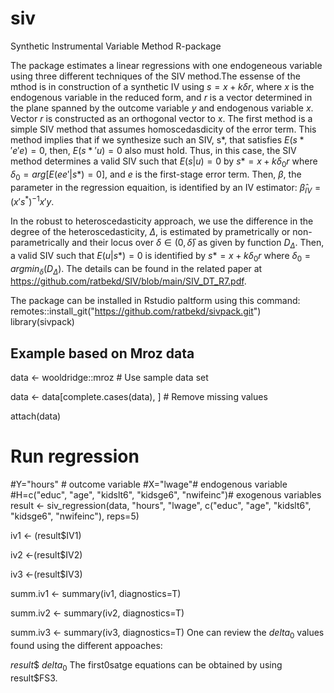 # siv
Synthetic Instrumental Variable Method R-package

The package estimates a linear regressions with one endogeneous variable using three different techniques of the SIV method.The essense of the mthod is in construction of a synthetic IV using  $s = x + k \delta r$, where $x$ is the endogenous variable in the reduced form, and $r$ is a vector determined in the plane spanned by the outcome variable $y$ and endogenous variable $x$. Vector $r$ is constructed as an orthogonal vector to $x$. 
The first method is a simple SIV method that assumes homoscedasdicity of the error term. This method implies that if we synthesize such an  SIV,  s*, that satisfies $E(s*'e'e) = 0$, then, $E(s*'u) = 0$ also must hold. 
Thus, in this case, 
the SIV method determines a valid SIV such that $E(s|u) = 0$   by $s*=x+k\delta_0 r$ where $\delta_0=arg[E(ee'| s*)=0]$, and $e$ is the first-stage error term. Then, $\beta$, the  parameter in  the regression equaition, is identified by an IV estimator: 
$\hat{\beta}_{IV}=(x's^*)^{-1} x'y.$

In the robust to heteroscedasticity approach, we use the difference in the degree of the heteroscedasticity, $\Delta$, is estimated by  prametrically or non-parametrically and their locus over $\delta \in (0, \bar{\delta})$ as given by  function $D_{\Delta}$.
Then,  a valid SIV such that $E(  u| s*)=0$ is identified by $s*= x+k\delta_0  r$  where $\delta_0 =argmin_{\delta}(  D_{\Delta})$.   The details can be found in the related paper at  https://github.com/ratbekd/SIV/blob/main/SIV_DT_R7.pdf.

The package can be installed in Rstudio paltform using this command:
remotes::install_git("https://github.com/ratbekd/sivpack.git")
library(sivpack)
## Example based on Mroz data
data <- wooldridge::mroz  # Use sample data set

data <- data[complete.cases(data), ]  # Remove missing values

attach(data)
# Run regression
#Y="hours" # outcome variable
#X="lwage"# endogenous variable
#H=c("educ", "age", "kidslt6", "kidsge6", "nwifeinc")# exogenous variables
result <- siv_regression(data, "hours", "lwage", c("educ", "age", "kidslt6", "kidsge6", "nwifeinc"), reps=5)

iv1 <- (result$IV1)

iv2 <-(result$IV2)

iv3 <-(result$IV3)

summ.iv1 <- summary(iv1, diagnostics=T)

summ.iv2 <- summary(iv2, diagnostics=T)

summ.iv3 <- summary(iv3, diagnostics=T)
One can review the $delta_0$ values found using the different appoaches:

$result\$$ $delta_0$
 The first0satge equations can be obtained by using result$FS3.

